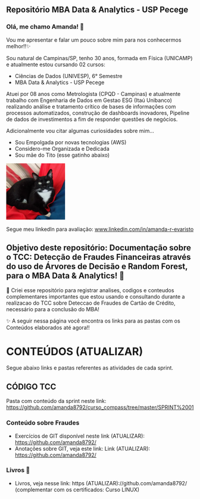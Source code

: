 ## Repositório MBA Data & Analytics - USP Pecege

### Olá, me chamo Amanda! 👋

Vou me apresentar e falar um pouco sobre mim para nos conhecermos melhor!!✨

Sou natural de Campinas/SP, tenho 30 anos, formada em Física (UNICAMP) e atualmente estou cursando 02 cursos:
- Ciências de Dados (UNIVESP), 6° Semestre
- MBA Data & Analytics - USP Pecege

Atuei por 08 anos como Metrologista (CPQD - Campinas) e atualmente trabalho com Engenharia de Dados em Gestao ESG (Itaú Unibanco) realizando análise e tratamento crítico de bases de informações com processos automatizados, construção de dashboards inovadores, Pipeline de dados de investimentos a fim de responder questões de negócios.

Adicionalmente vou citar algumas curiosidades sobre mim...

- Sou Empolgada por novas tecnologias (AWS)
- Considero-me Organizada e Dedicada
- Sou mãe do Tito (esse gatinho abaixo)

![Tito](images/titinho.PNG)

Segue meu linkedIn para avaliação: www.linkedin.com/in/amanda-r-evaristo

## Objetivo deste repositório: Documentação sobre o TCC: Detecção de Fraudes Financeiras através do uso de Árvores de Decisão e Random Forest, para o MBA Data & Analytics! 👋

💬 Criei esse repositório para registrar analises, codigos e conteudos complementares importantes que estou usando e consultando durante a realizacao do TCC sobre Deteccao de Fraudes de Cartão de Crédito, necessário para a conclusão do MBA!

✨ A seguir nessa página você encontra os links para as pastas com os Conteúdos elaborados até agora!!


# CONTEÚDOS (ATUALIZAR)

Segue abaixo links e pastas referentes as atividades de cada sprint. 

## CÓDIGO TCC

Pasta com conteúdo da sprint neste link: https://github.com/amanda8792/curso_compass/tree/master/SPRINT%2001

### Conteúdo sobre Fraudes 
- Exercícios de GIT disponível neste link (ATUALIZAR):
  https://github.com/amanda8792/
- Anotações sobre GIT, veja este link: Link (ATUALIZAR):
  https://github.com/amanda8792/
### Livros 👋
- Livros, veja nesse link: https (ATUALIZAR)://github.com/amanda8792/
(complementar com os certificados: Curso LINUX) 
